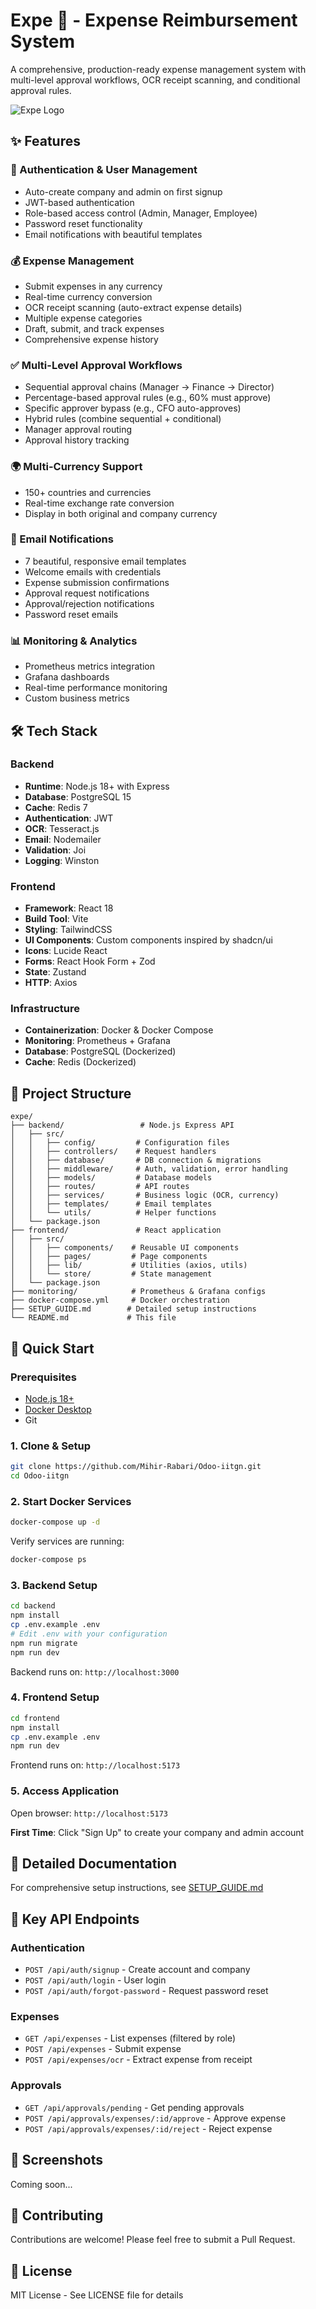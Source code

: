 # Expe 💼 - Expense Reimbursement System

A comprehensive, production-ready expense management system with multi-level approval workflows, OCR receipt scanning, and conditional approval rules.

![Expe Logo](frontend/public/logo.svg)

## ✨ Features

### 🔐 Authentication & User Management
- Auto-create company and admin on first signup
- JWT-based authentication
- Role-based access control (Admin, Manager, Employee)
- Password reset functionality
- Email notifications with beautiful templates

### 💰 Expense Management
- Submit expenses in any currency
- Real-time currency conversion
- OCR receipt scanning (auto-extract expense details)
- Multiple expense categories
- Draft, submit, and track expenses
- Comprehensive expense history

### ✅ Multi-Level Approval Workflows
- Sequential approval chains (Manager → Finance → Director)
- Percentage-based approval rules (e.g., 60% must approve)
- Specific approver bypass (e.g., CFO auto-approves)
- Hybrid rules (combine sequential + conditional)
- Manager approval routing
- Approval history tracking

### 🌍 Multi-Currency Support
- 150+ countries and currencies
- Real-time exchange rate conversion
- Display in both original and company currency

### 📧 Email Notifications
- 7 beautiful, responsive email templates
- Welcome emails with credentials
- Expense submission confirmations
- Approval request notifications
- Approval/rejection notifications
- Password reset emails

### 📊 Monitoring & Analytics
- Prometheus metrics integration
- Grafana dashboards
- Real-time performance monitoring
- Custom business metrics

## 🛠️ Tech Stack

### Backend
- **Runtime**: Node.js 18+ with Express
- **Database**: PostgreSQL 15
- **Cache**: Redis 7
- **Authentication**: JWT
- **OCR**: Tesseract.js
- **Email**: Nodemailer
- **Validation**: Joi
- **Logging**: Winston

### Frontend
- **Framework**: React 18
- **Build Tool**: Vite
- **Styling**: TailwindCSS
- **UI Components**: Custom components inspired by shadcn/ui
- **Icons**: Lucide React
- **Forms**: React Hook Form + Zod
- **State**: Zustand
- **HTTP**: Axios

### Infrastructure
- **Containerization**: Docker & Docker Compose
- **Monitoring**: Prometheus + Grafana
- **Database**: PostgreSQL (Dockerized)
- **Cache**: Redis (Dockerized)

## 📁 Project Structure

```
expe/
├── backend/                 # Node.js Express API
│   ├── src/
│   │   ├── config/         # Configuration files
│   │   ├── controllers/    # Request handlers
│   │   ├── database/       # DB connection & migrations
│   │   ├── middleware/     # Auth, validation, error handling
│   │   ├── models/         # Database models
│   │   ├── routes/         # API routes
│   │   ├── services/       # Business logic (OCR, currency)
│   │   ├── templates/      # Email templates
│   │   └── utils/          # Helper functions
│   └── package.json
├── frontend/               # React application
│   ├── src/
│   │   ├── components/    # Reusable UI components
│   │   ├── pages/         # Page components
│   │   ├── lib/           # Utilities (axios, utils)
│   │   └── store/         # State management
│   └── package.json
├── monitoring/            # Prometheus & Grafana configs
├── docker-compose.yml     # Docker orchestration
├── SETUP_GUIDE.md        # Detailed setup instructions
└── README.md             # This file
```

## 🚀 Quick Start

### Prerequisites
- [Node.js 18+](https://nodejs.org/)
- [Docker Desktop](https://www.docker.com/products/docker-desktop)
- Git

### 1. Clone & Setup

```bash
git clone https://github.com/Mihir-Rabari/Odoo-iitgn.git
cd Odoo-iitgn
```

### 2. Start Docker Services

```bash
docker-compose up -d
```

Verify services are running:
```bash
docker-compose ps
```

### 3. Backend Setup

```bash
cd backend
npm install
cp .env.example .env
# Edit .env with your configuration
npm run migrate
npm run dev
```

Backend runs on: `http://localhost:3000`

### 4. Frontend Setup

```bash
cd frontend
npm install
cp .env.example .env
npm run dev
```

Frontend runs on: `http://localhost:5173`

### 5. Access Application

Open browser: `http://localhost:5173`

**First Time**: Click "Sign Up" to create your company and admin account

## 📖 Detailed Documentation

For comprehensive setup instructions, see [SETUP_GUIDE.md](SETUP_GUIDE.md)

## 🔑 Key API Endpoints

### Authentication
- `POST /api/auth/signup` - Create account and company
- `POST /api/auth/login` - User login
- `POST /api/auth/forgot-password` - Request password reset

### Expenses
- `GET /api/expenses` - List expenses (filtered by role)
- `POST /api/expenses` - Submit expense
- `POST /api/expenses/ocr` - Extract expense from receipt

### Approvals
- `GET /api/approvals/pending` - Get pending approvals
- `POST /api/approvals/expenses/:id/approve` - Approve expense
- `POST /api/approvals/expenses/:id/reject` - Reject expense

## 📸 Screenshots

Coming soon...

## 🤝 Contributing

Contributions are welcome! Please feel free to submit a Pull Request.

## 📄 License

MIT License - See LICENSE file for details
